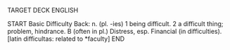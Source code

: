 TARGET DECK
ENGLISH

START
Basic
Difficulty
Back: n. (pl. -ies) 1 being difficult. 2 a difficult thing; problem, hindrance. B (often in pl.) Distress, esp. Financial (in difficulties). [latin difficultas: related to *faculty]
END
